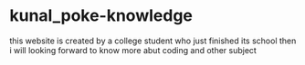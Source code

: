 # kunal_poke-knowledge
this website is created by a college student who just finished its school then i will looking forward to know more abut coding and other subject
